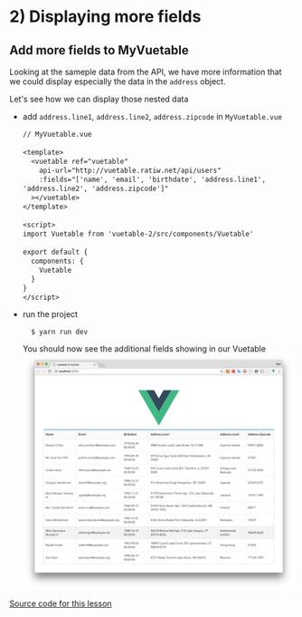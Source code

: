 # 2) Displaying more fields

## Add more fields to MyVuetable
Looking at the sameple data from the API, we have more information that we could display especially the data in the `address` object. 

Let's see how we can display those nested data

* add `address.line1`, `address.line2`, `address.zipcode` in `MyVuetable.vue`

    ```vue
    // MyVuetable.vue

    <template>
      <vuetable ref="vuetable"
        api-url="http://vuetable.ratiw.net/api/users"
        :fields="['name', 'email', 'birthdate', 'address.line1', 'address.line2', 'address.zipcode']"
      ></vuetable>
    </template>

    <script>
    import Vuetable from 'vuetable-2/src/components/Vuetable'

    export default {
      components: {
        Vuetable
      }
    }
    </script>
    ```

* run the project

    ```shell
      $ yarn run dev
    ```

    You should now see the additional fields showing in our Vuetable
    ![image](./images/02-1.png)

[Source code for this lesson](https://github.com/ratiw/vuetable-2-tutorial/tree/lesson-2)
